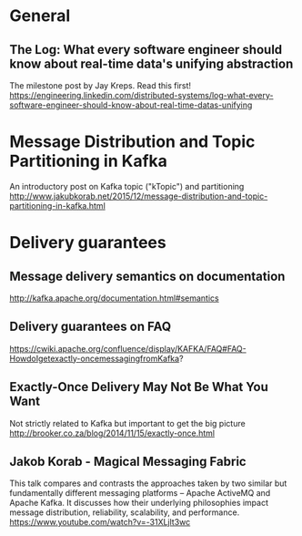 # General

## The Log: What every software engineer should know about real-time data's unifying abstraction
The milestone post by Jay Kreps. Read this first!
https://engineering.linkedin.com/distributed-systems/log-what-every-software-engineer-should-know-about-real-time-datas-unifying


# Message Distribution and Topic Partitioning in Kafka
An introductory post on Kafka topic ("kTopic") and partitioning
http://www.jakubkorab.net/2015/12/message-distribution-and-topic-partitioning-in-kafka.html


# Delivery guarantees

##  Message delivery semantics on documentation
http://kafka.apache.org/documentation.html#semantics

## Delivery guarantees on FAQ
https://cwiki.apache.org/confluence/display/KAFKA/FAQ#FAQ-HowdoIgetexactly-oncemessagingfromKafka?

## Exactly-Once Delivery May Not Be What You Want
Not strictly related to Kafka but important to get the big picture
http://brooker.co.za/blog/2014/11/15/exactly-once.html

## Jakob Korab - Magical Messaging Fabric
This talk compares and contrasts the approaches taken by two similar but fundamentally different messaging platforms – Apache ActiveMQ and Apache Kafka. It discusses how their underlying philosophies impact message distribution, reliability, scalability, and performance.
https://www.youtube.com/watch?v=-31XLjlt3wc
